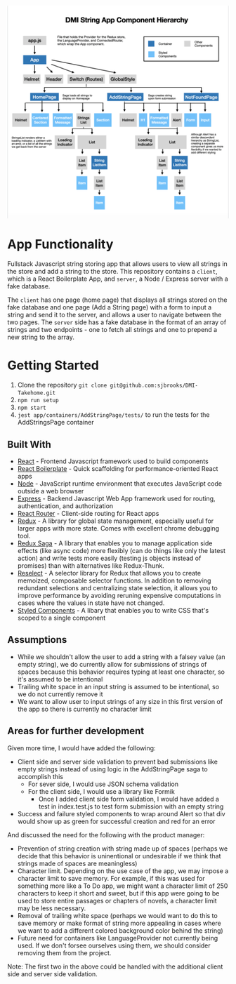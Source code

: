 ![DMI-Takehome-App-Hierarchy](./app/images/DMI-Takehome-App-Hierarchy.png?raw=true "DMI-Takehome-App-Hierarchy")


# App Functionality

Fullstack Javascript string storing app that allows users to view all strings in the store and add a string to the store. This repository contains a `client`, which is a React Boilerplate App, and `server`, a Node / Express server with a fake database.

The `client` has one page (home page) that displays all strings stored on the fake database and one page (Add a String page) with a form to input a string and send it to the server, and allows a user to navigate between the two pages. The `server` side has a fake database in the format of an array of strings and two endpoints - one to fetch all strings and one to prepend a new string to the array.


# Getting Started

1. Clone the repository `git clone git@github.com:sjbrooks/DMI-Takehome.git`
2. `npm run setup`
3. `npm start`
4. `jest app/containers/AddStringPage/tests/` to run the tests for the AddStringsPage container


## Built With

* [React](https://reactjs.org/) - Frontend Javascript framework used to build components
* [React Boilerplate](https://www.reactboilerplate.com/) - Quick scaffolding for performance-oriented React apps
* [Node](https://nodejs.org/en/docs/) - JavaScript runtime environment that executes JavaScript code outside a web browser
* [Express](https://expressjs.com/) - Backend Javascript Web App framework used for routing, authentication, and authorization
* [React Router](https://www.npmjs.com/package/react-router) - Client-side routing for React apps
* [Redux](https://redux.js.org/) - A library for global state management, especially useful for larger apps with more state. Comes with excellent chrome debugging tool.
* [Redux Saga](https://redux-saga.js.org/) - A library that enables you to manage application side effects (like async code) more flexibly (can do things like only the latest action) and write tests more easily (testing js objects instead of promises) than with alternatives like Redux-Thunk.
* [Reselect](https://github.com/reduxjs/reselect) - A selector library for Redux that allows you to create memoized, composable selector functions. In addition to removing redundant selections and centralizing state selection, it allows you to improve performance by avoiding reruning expensive computations in cases where the values in state have not changed.
* [Styled Components](https://styled-components.com/) - A libary that enables you to write CSS that's scoped to a single component

## Assumptions

* While we shouldn't allow the user to add a string with a falsey value (an empty string), we do currently allow for submissions of strings of spaces because this behavior requires typing at least one character, so it's assumed to be intentional
* Trailing white space in an input string is assumed to be intentional, so we do not currently remove it
* We want to allow user to input strings of any size in this first version of the app so there is currently no character limit

## Areas for further development

Given more time, I would have added the following:
  * Client side and server side validation to prevent bad submissions like empty strings instead of using logic in the AddStringPage saga to accomplish this
    - For sever side, I would use JSON schema validation
    - For the client side, I would use a library like Formik
      - Once I added client side form validation, I would have added a test in index.test.js to test form submission with an empty string
  * Success and failure styled components to wrap around Alert so that div would show up as green for successful creation and red for an error

And discussed the need for the following with the product manager:
  * Prevention of string creation with string made up of spaces (perhaps we decide that this behavior is uninentional or undesirable if we think that strings made of spaces are meaningless)
  * Character limit. Depending on the use case of the app, we may impose a character limit to save memory. For example, if this was used for something more like a To Do app, we might want a character limit of 250 characters to keep it short and sweet, but if this app were going to be used to store entire passages or chapters of novels, a character limit may be less necessary.
  * Removal of trailing white space (perhaps we would want to do this to save memory or make format of string more appealing in cases where we want to add a different colored background color behind the string)
  * Future need for containers like LanguageProvider not currently being used. If we don't forsee ourselves using them, we should consider removing them from the project.

Note: The first two in the above could be handled with the additional client side and server side validation.
